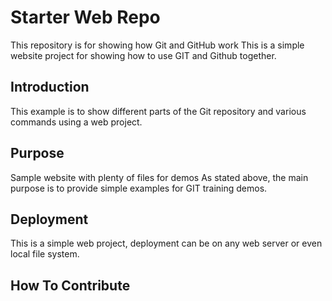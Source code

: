# Starter Web Repo

This repository is for showing how Git and GitHub work
This is a simple website project for
showing how to use GIT and Github together.

## Introduction

This example is to show different parts
of the Git repository and various commands
using a web project.

## Purpose

Sample website with plenty of files for demos
As stated above, the main purpose is to
provide simple examples for GIT training
demos.

## Deployment

This is a simple web project, deployment
can be on any web server or even local
file system.

## How To Contribute